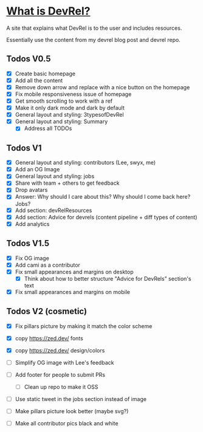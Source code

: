 # [What is DevRel?](https://www.whatisdevrel.com/)

A site that explains what DevRel is to the user and includes resources.

Essentially use the content from my devrel blog post and devrel repo.

## Todos V0.5

- [x] Create basic homepage
- [x] Add all the content
- [x] Remove down arrow and replace with a nice button on the homepage
- [x] Fix mobile responsiveness issue of homepage
- [x] Get smooth scrolling to work with a ref
- [x] Make it only dark mode and dark by default
- [x] General layout and styling: 3typesofDevRel
- [x] General layout and styling: Summary
  - [x] Address all TODOs

## Todos V1
- [x] General layout and styling: contributors (Lee, swyx, me)
- [x] Add an OG Image
- [x] General layout and styling: jobs
- [x] Share with team + others to get feedback
- [x] Drop avatars
- [x] Answer: Why should I care about this? Why should I come back here? Jobs?
- [x] Add section: devRelResources
- [x] Add section: Advice for devrels (content pipeline + diff types of content)
- [x] Add analytics

## Todos V1.5
- [x] Fix OG image
- [x] Add cami as a contributor
- [x] Fix small appearances and margins on desktop
  - [x] Think about how to better structure "Advice for DevRels" section's text
- [x] Fix small appearances and margins on mobile

## Todos V2 (cosmetic)
- [x] Fix pillars picture by making it match the color scheme
- [x] copy https://zed.dev/ fonts
- [x] copy https://zed.dev/ design/colors


- [ ] Simplify OG image with Lee's feedback
- [ ] Add footer for people to submit PRs
  - [ ] Clean up repo to make it OSS
- [ ] Use static tweet in the jobs section instead of image
- [ ] Make pillars picture look better (maybe svg?)
- [ ] Make all contributor pics black and white
